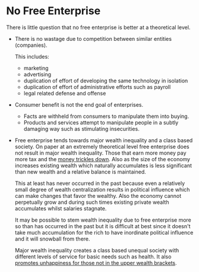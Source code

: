 # No Free Enterprise

There is little question that no free enterprise is better at a theoretical level.

* There is no wastage due to competition between similar entities (companies).

  This includes:
  * marketing
  * advertising
  * duplication of effort of developing the same technology in isolation
  * duplication of effort of administrative efforts such as payroll
  * legal related defense and offense

* Consumer benefit is not the end goal of enterprises.
  * Facts are withheld from consumers to manipulate them into buying.
  * Products and services attempt to manipulate people in a subtly damaging way such as stimulating insecurities.

* Free enterprise tends towards major wealth inequality and a class based society. On paper at an extremely theoretical level free enterprise does not result in major wealth inequality. Those that earn more money pay more tax and the [money trickles down](https://en.wikipedia.org/wiki/Trickle-down_economics). Also as the size of the economy increases existing wealth which naturally accumulates is less significant than new wealth and a relative balance is maintained.

  This at least has never occurred in the past because even a relatively small degree of wealth centralization results in political influence which can make changes that favor the wealthy. Also the economy cannot perpetually grow and during such times existing private wealth accumulates whilst salaries stagnate.

  It may be possible to stem wealth inequality due to free enterprise more so than has occurred in the past but it is difficult at best since it doesn't take much accumulation for the rich to have inordinate political influence and it will snowball from there.

  Major wealth inequality creates a class based unequal society with different levels of service for basic needs such as health. It also [promotes unhappiness for those not in the upper wealth brackets](http://www.psychologicalscience.org/index.php/news/releases/income-disparity-makes-people-unhappy.html).
